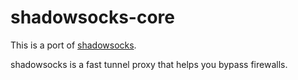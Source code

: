 # shadowsocks-core

This is a port of [shadowsocks](https://github.com/shadowsocks/shadowsocks).

shadowsocks is a fast tunnel proxy that helps you bypass firewalls.
